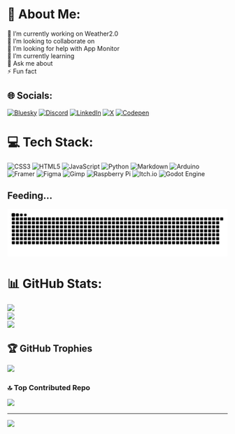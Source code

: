 # 💫 About Me:
🔭 I’m currently working on Weather2.0<br>👯 I’m looking to collaborate on<br>🤝 I’m looking for help with App Monitor<br>🌱 I’m currently learning<br>💬 Ask me about<br>⚡ Fun fact


## 🌐 Socials:
[![Bluesky](https://img.shields.io/badge/bluesky-0285FF?style=for-the-badge&logo=bluesky&logoColor=%23FFFFFF)](https://bsky.app/profile/aneeshshukla.bsky.social) [![Discord](https://img.shields.io/badge/Discord-%237289DA.svg?style=for-the-badge&logo=discord&logoColor=white)](https://discord.gg/gHqqPJ4ZTn) [![LinkedIn](https://img.shields.io/badge/LinkedIn-%230077B5.svg?style=for-the-badge&logo=linkedin&logoColor=white)](https://linkedin.com/in/aneesh-shukla-307a7b345) [![X](https://img.shields.io/badge/X-black.svg?style=for-the-badge&logo=X&logoColor=white)](https://x.com/aneeshukla) [![Codepen](https://img.shields.io/badge/Codepen-000000?style=for-the-badge&logo=codepen&logoColor=white)](https://codepen.io/AneeshShukla) 

# 💻 Tech Stack:
![CSS3](https://img.shields.io/badge/css3-%231572B6.svg?style=for-the-badge&logo=css3&logoColor=white) ![HTML5](https://img.shields.io/badge/html5-%23E34F26.svg?style=for-the-badge&logo=html5&logoColor=white) ![JavaScript](https://img.shields.io/badge/javascript-%23323330.svg?style=for-the-badge&logo=javascript&logoColor=%23F7DF1E) ![Python](https://img.shields.io/badge/python-3670A0?style=for-the-badge&logo=python&logoColor=ffdd54) ![Markdown](https://img.shields.io/badge/markdown-%23000000.svg?style=for-the-badge&logo=markdown&logoColor=white) ![Arduino](https://img.shields.io/badge/-Arduino-00979D?style=for-the-badge&logo=Arduino&logoColor=white) ![Framer](https://img.shields.io/badge/Framer-black?style=for-the-badge&logo=framer&logoColor=blue) ![Figma](https://img.shields.io/badge/figma-%23F24E1E.svg?style=for-the-badge&logo=figma&logoColor=white) ![Gimp](https://img.shields.io/badge/Gimp-657D8B?style=for-the-badge&logo=gimp&logoColor=FFFFFF) ![Raspberry Pi](https://img.shields.io/badge/-Raspberry_Pi-C51A4A?style=for-the-badge&logo=Raspberry-Pi) ![Itch.io](https://img.shields.io/badge/Itch-%23FF0B34.svg?style=for-the-badge&logo=Itch.io&logoColor=white) ![Godot Engine](https://img.shields.io/badge/GODOT-%23FFFFFF.svg?style=for-the-badge&logo=godot-engine)


## Feeding...
![Snake animation](https://raw.githubusercontent.com/aneeshshukla/aneeshshukla/36b992c20e7e66ac80c8b5cbb319887d7e1ae46c/github-contribution-grid-snake.svg)

# 📊 GitHub Stats:
![](https://github-readme-stats.vercel.app/api?username=aneeshshukla&theme=transparent&hide_border=false&include_all_commits=true&count_private=true)<br/>
![](https://nirzak-streak-stats.vercel.app/?user=aneeshshukla&theme=transparent&hide_border=false)<br/>
![](https://github-readme-stats.vercel.app/api/top-langs/?username=aneeshshukla&theme=transparent&hide_border=false&include_all_commits=true&count_private=true&layout=compact)

## 🏆 GitHub Trophies
![](https://github-profile-trophy.vercel.app/?username=aneeshshukla&theme=flat&no-frame=false&no-bg=false&margin-w=4)

### 🔝 Top Contributed Repo
![](https://github-contributor-stats.vercel.app/api?username=aneeshshukla&limit=5&theme=transparent&combine_all_yearly_contributions=true)

---
[![](https://visitcount.itsvg.in/api?id=aneeshshukla&icon=0&color=0)](https://visitcount.itsvg.in)

<!-- Proudly created with GPRM ( https://gprm.itsvg.in ) -->
